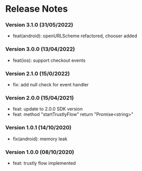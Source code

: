 # Release Notes

### Version 3.1.0 (31/05/2022)

- feat(android): openURLScheme refactored, chooser added

### Version 3.0.0 (13/04/2022)

- feat(ios): support checkout events

### Version 2.1.0 (15/0/2022)

- fix: add null check for event handler

### Version 2.0.0 (15/04/2021)

- feat: update to 2.0.0 SDK version
- feat: method "startTrustlyFlow" return "Promise\<string>"

### Version 1.0.1 (14/10/2020)

- fix(android): memory leak

### Version 1.0.0 (08/10/2020)

- feat: trustly flow implemented
